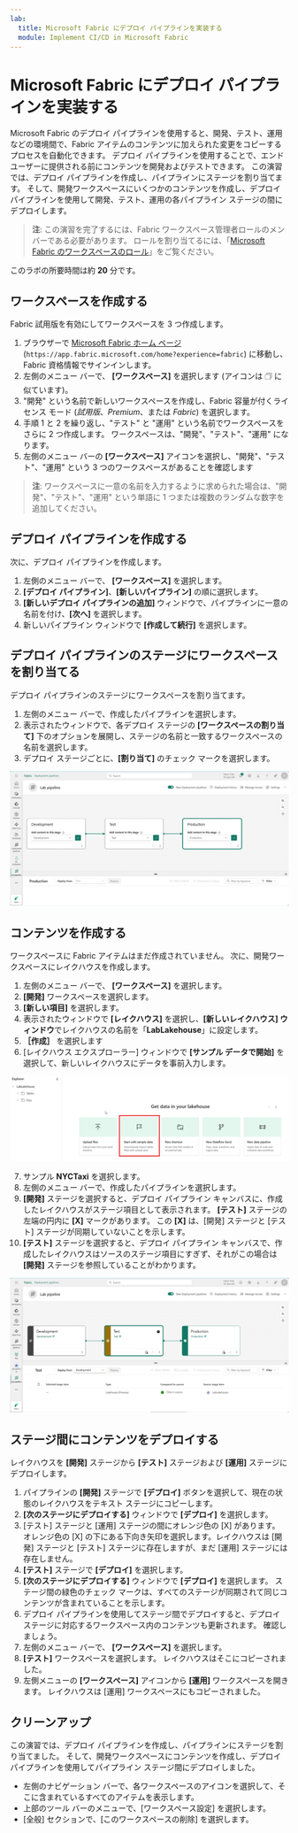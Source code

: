 ```yaml
---
lab:
  title: Microsoft Fabric にデプロイ パイプラインを実装する
  module: Implement CI/CD in Microsoft Fabric
---
```


# Microsoft Fabric にデプロイ パイプラインを実装する

Microsoft Fabric のデプロイ パイプラインを使用すると、開発、テスト、運用などの環境間で、Fabric アイテムのコンテンツに加えられた変更をコピーするプロセスを自動化できます。 デプロイ パイプラインを使用することで、エンド ユーザーに提供される前にコンテンツを開発およびテストできます。 この演習では、デプロイ パイプラインを作成し、パイプラインにステージを割り当てます。 そして、開発ワークスペースにいくつかのコンテンツを作成し、デプロイ パイプラインを使用して開発、テスト、運用の各パイプライン ステージの間にデプロイします。

> **注**: この演習を完了するには、Fabric ワークスペース管理者ロールのメンバーである必要があります。 ロールを割り当てるには、「[Microsoft Fabric のワークスペースのロール](https://learn.microsoft.com/en-us/fabric/get-started/roles-workspaces)」をご覧ください。

このラボの所要時間は約 **20** 分です。

## ワークスペースを作成する

Fabric 試用版を有効にしてワークスペースを 3 つ作成します。

1. ブラウザーで [Microsoft Fabric ホーム ページ](https://app.fabric.microsoft.com/home?experience=fabric) (`https://app.fabric.microsoft.com/home?experience=fabric`) に移動し、Fabric 資格情報でサインインします。
2. 左側のメニュー バーで、 **[ワークスペース]** を選択します (アイコンは &#128455; に似ています)。
3. "開発" という名前で新しいワークスペースを作成し、Fabric 容量が付くライセンス モード (*試用版*、*Premium*、または *Fabric*) を選択します。
4. 手順 1 と 2 を繰り返し、"テスト" と "運用" という名前でワークスペースをさらに 2 つ作成します。 ワークスペースは、"開発"、"テスト"、"運用" になります。
5. 左側のメニュー バーの **[ワークスペース]** アイコンを選択し、"開発"、"テスト"、"運用" という 3 つのワークスペースがあることを確認します

> **注**: ワークスペースに一意の名前を入力するように求められた場合は、"開発"、"テスト"、"運用" という単語に 1 つまたは複数のランダムな数字を追加してください。

## デプロイ パイプラインを作成する

次に、デプロイ パイプラインを作成します。

1. 左側のメニュー バーで、 **[ワークスペース]** を選択します。
2. **[デプロイ パイプライン]**、**[新しいパイプライン]** の順に選択します。
3. **[新しいデプロイ パイプラインの追加]** ウィンドウで、パイプラインに一意の名前を付け、**[次へ]** を選択します。
4. 新しいパイプライン ウィンドウで **[作成して続行]** を選択します。

## デプロイ パイプラインのステージにワークスペースを割り当てる

デプロイ パイプラインのステージにワークスペースを割り当てます。

1. 左側のメニュー バーで、作成したパイプラインを選択します。 
2. 表示されたウィンドウで、各デプロイ ステージの **[ワークスペースの割り当て]** 下のオプションを展開し、ステージの名前と一致するワークスペースの名前を選択します。
3. デプロイ ステージごとに、**[割り当て]** のチェック マークを選択します。

  ![デプロイ パイプラインのスクリーンショット。](./Images/deployment-pipeline.png)

## コンテンツを作成する

ワークスペースに Fabric アイテムはまだ作成されていません。 次に、開発ワークスペースにレイクハウスを作成します。

1. 左側のメニュー バーで、 **[ワークスペース]** を選択します。
2. **[開発]** ワークスペースを選択します。
3. **[新しい項目]** を選択します。
4. 表示されたウィンドウで **[レイクハウス]** を選択し、**[新しいレイクハウス] ウィンドウ**でレイクハウスの名前を「**LabLakehouse**」に設定します。
5. **［作成］** を選択します
6. [レイクハウス エクスプローラー] ウィンドウで **[サンプル データで開始]** を選択して、新しいレイクハウスにデータを事前入力します。

  ![レイクハウス エクスプローラーのスクリーンショット。](./Images/lakehouse-explorer.png)

7. サンプル **NYCTaxi** を選択します。
8. 左側のメニュー バーで、作成したパイプラインを選択します。
9. **[開発]** ステージを選択すると、デプロイ パイプライン キャンバスに、作成したレイクハウスがステージ項目として表示されます。 **[テスト]** ステージの左端の円内に **[X]** マークがあります。 この **[X]** は、[開発] ステージと [テスト] ステージが同期していないことを示します。
10. **[テスト]** ステージを選択すると、デプロイ パイプライン キャンバスで、作成したレイクハウスはソースのステージ項目にすぎず、それがこの場合は **[開発]** ステージを参照していることがわかります。  

  ![ステージ間のコンテンツの不一致を示すデプロイ パイプラインのスクリーンショット。](./Images/lab-pipeline-compare.png)

## ステージ間にコンテンツをデプロイする

レイクハウスを **[開発]** ステージから **[テスト]** ステージおよび **[運用]** ステージにデプロイします。
1. パイプラインの **[開発]** ステージで **[デプロイ]** ボタンを選択して、現在の状態のレイクハウスをテキスト ステージにコピーします。 
2. **[次のステージにデプロイする]** ウィンドウで **[デプロイ]** を選択します。
3. [テスト] ステージと [運用] ステージの間にオレンジ色の [X] があります。 オレンジ色の [X] の下にある下向き矢印を選択します。レイクハウスは [開発] ステージと [テスト] ステージに存在しますが、まだ [運用] ステージには存在しません。
4. **[テスト]** ステージで **[デプロイ]** を選択します。
5. **[次のステージにデプロイする]** ウィンドウで **[デプロイ]** を選択します。 ステージ間の緑色のチェック マークは、すべてのステージが同期されて同じコンテンツが含まれていることを示します。
6. デプロイ パイプラインを使用してステージ間でデプロイすると、デプロイ ステージに対応するワークスペース内のコンテンツも更新されます。 確認しましょう。
7. 左側のメニュー バーで、 **[ワークスペース]** を選択します。
8. **[テスト]** ワークスペースを選択します。 レイクハウスはそこにコピーされました。
9. 左側メニューの **[ワークスペース]** アイコンから **[運用]** ワークスペースを開きます。 レイクハウスは [運用] ワークスペースにもコピーされました。

## クリーンアップ

この演習では、デプロイ パイプラインを作成し、パイプラインにステージを割り当てました。 そして、開発ワークスペースにコンテンツを作成し、デプロイ パイプラインを使用してパイプライン ステージ間にデプロイしました。

- 左側のナビゲーション バーで、各ワークスペースのアイコンを選択して、そこに含まれているすべてのアイテムを表示します。
- 上部のツール バーのメニューで、[ワークスペース設定] を選択します。
- [全般] セクションで、[このワークスペースの削除] を選択します。

